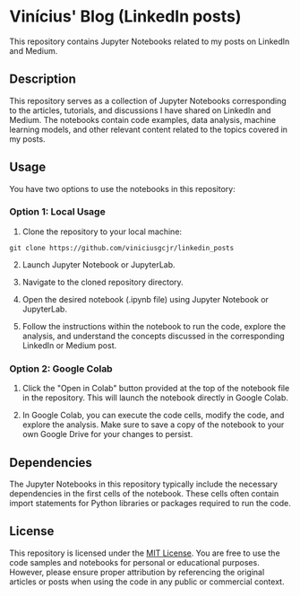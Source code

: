 # Vinícius' Blog (LinkedIn posts)

This repository contains Jupyter Notebooks related to my posts on LinkedIn and Medium.

## Description

This repository serves as a collection of Jupyter Notebooks corresponding to the articles, tutorials, and discussions I have shared on LinkedIn and Medium. The notebooks contain code examples, data analysis, machine learning models, and other relevant content related to the topics covered in my posts.

## Usage

You have two options to use the notebooks in this repository:

### Option 1: Local Usage

1. Clone the repository to your local machine:

```git clone https://github.com/viniciusgcjr/linkedin_posts```


2. Launch Jupyter Notebook or JupyterLab.

3. Navigate to the cloned repository directory.

4. Open the desired notebook (.ipynb file) using Jupyter Notebook or JupyterLab.

5. Follow the instructions within the notebook to run the code, explore the analysis, and understand the concepts discussed in the corresponding LinkedIn or Medium post.

### Option 2: Google Colab

1. Click the "Open in Colab" button provided at the top of the notebook file in the repository. This will launch the notebook directly in Google Colab.

2. In Google Colab, you can execute the code cells, modify the code, and explore the analysis. Make sure to save a copy of the notebook to your own Google Drive for your changes to persist.

## Dependencies

The Jupyter Notebooks in this repository typically include the necessary dependencies in the first cells of the notebook. These cells often contain import statements for Python libraries or packages required to run the code.

## License

This repository is licensed under the [MIT License](LICENSE). You are free to use the code samples and notebooks for personal or educational purposes. However, please ensure proper attribution by referencing the original articles or posts when using the code in any public or commercial context.
